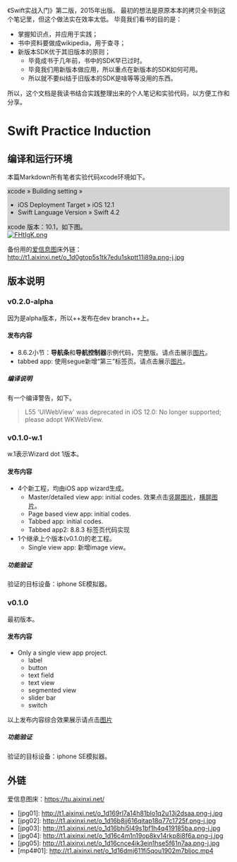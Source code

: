 《Swift实战入门》第二版，2015年出版。
最初的想法是原原本本的拷贝全书到这个笔记里，但这个做法实在效率太低。
毕竟我们看书的目的是：

- 掌握知识点，并应用于实践；
- 书中资料要做成wikipedia，用于查寻；
- 新版本SDK优于其旧版本的原则；
    * 毕竟成书于几年前，书中的SDK早已过时。
    * 毕竟我们用新版本做应用，所以重点在新版本的SDK如何可用。
    * 所以就不要纠结于旧版本的SDK是啥等等没用的东西。

所以，这个文档是我读书结合实践整理出来的个人笔记和实验代码，以方便工作和分享。

Swift Practice Induction
========================

编译和运行环境
------------
本篇Markdown所有笔者实验代码xcode环境如下。

<html>
<div style="background-color:lightgrey">
xcode &raquo; Building setting &raquo;
<ul>
<li> iOS Deployment Target &raquo; iOS 12.1
<li> Swift Language Version &raquo; Swift 4.2
</ul>
xcode 版本：10.1，如下图。
</div>
<a href="https://imgchr.com/i/FHtIgK"><img src="https://s2.ax1x.com/2019/01/06/FHtIgK.md.png" alt="FHtIgK.png" border="0" /></a>

</html>


备份用的[爱信息图](https://tu.aixinxi.net/index.php)床外链：<http://t1.aixinxi.net/o_1d0gtop5s1tk7edu1skptt11i89a.png-j.jpg>

版本说明
------

### v0.2.0-alpha

因为是alpha版本，所以++发布在dev branch++上。

#### 发布内容

+ 8.6.2小节：**导航条**和**导航控制器**示例代码，完整版。请点击展示[图片][jpg04]。
+ tabbed app: 使用segue新增“第三”标签页。请点击展示[图片][jpg05]。

##### 编译说明

有一个编译警告，如下。

> L55 'UIWebView' was deprecated in iOS 12.0: No longer supported; please adopt WKWebView.


### v0.1.0-w.1

w.1表示Wizard dot 1版本。

#### 发布内容

+ 4个新工程，均由iOS app wizard生成。
	- Master/detailed view app: initial codes. 效果点击[竖屏图片][jpg02]，[横屏图片][jpg03]。
	- Page based view app: initial codes.
	- Tabbed app: initial codes.
	- Tabbed app2: 8.8.3 标签页代码实现
+ 1个继承上个版本(v0.1.0)的老工程。
	- Single view app: 新增image view。

##### 功能验证

验证的目标设备：iphone SE模拟器。

### v0.1.0

最初版本。

#### 发布内容

+ Only a single view app project.
	- label
	- button
	- text field
	- text view
	- segmented view
	- slider bar
	- switch

以上发布内容综合效果展示请点击[图片][jpg01]

##### 功能验证

验证的目标设备：iphone SE模拟器。

外链
----

爱信息图床：<https://tu.aixinxi.net/>

- \[jpg01\]: <http://t1.aixinxi.net/o_1d169rl7a14h81blo1q2u13i2dsaa.png-j.jpg>
- \[jpg02\]: <http://t1.aixinxi.net/o_1d16b8jj616qitap18q77c1725f.png-j.jpg>
- \[jpg03\]: <http://t1.aixinxi.net/o_1d16bhi5l49s1bf1h4q419185ba.png-j.jpg>
- \[jpg04\]: <http://t1.aixinxi.net/o_1d16c4m1n19op8kv14rkp8i8f6a.png-j.jpg>
- \[jpg05\]: <http://t1.aixinxi.net/o_1d16cnce4ik3ein1hse5f61n7aa.png-j.jpg>
- \[mp4#01\]: <http://t1.aixinxi.net/o_1d16dmj611fi5qou1902m7bljoc.mp4>

[jpg01]: http://t1.aixinxi.net/o_1d169rl7a14h81blo1q2u13i2dsaa.png-j.jpg "“v0.1.0 综合效果演示”"
[jpg02]: http://t1.aixinxi.net/o_1d16b8jj616qitap18q77c1725f.png-j.jpg "master-detail view 竖屏展示"
[jpg03]: http://t1.aixinxi.net/o_1d16bhi5l49s1bf1h4q419185ba.png-j.jpg "master-detail view 横屏展示"
[jpg04]: http://t1.aixinxi.net/o_1d16c4m1n19op8kv14rkp8i8f6a.png-j.jpg "导航条和导航控制器展示"
[jpg05]: http://t1.aixinxi.net/o_1d16cnce4ik3ein1hse5f61n7aa.png-j.jpg "新增“第三”标签页"